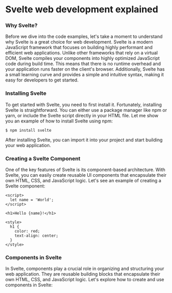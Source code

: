 # Svelte web development explained

### Why Svelte?

Before we dive into the code examples, let's take a moment to understand why Svelte is a great choice for web
development. Svelte is a modern JavaScript framework that focuses on building highly performant and efficient web
applications. Unlike other frameworks that rely on a virtual DOM, Svelte compiles your components into highly optimized
JavaScript code during build time. This means that there is no runtime overhead and your application runs faster on the
client's browser. Additionally, Svelte has a small learning curve and provides a simple and intuitive syntax, making it
easy for developers to get started.

### Installing Svelte

To get started with Svelte, you need to first install it. Fortunately, installing Svelte is straightforward. You can
either use a package manager like npm or yarn, or include the Svelte script directly in your HTML file. Let me show you
an example of how to install Svelte using npm:

```shell
$ npm install svelte
```

After installing Svelte, you can import it into your project and start building your web application.

### Creating a Svelte Component

One of the key features of Svelte is its component-based architecture. With Svelte, you can easily create reusable UI
components that encapsulate their own HTML, CSS, and JavaScript logic. Let's see an example of creating a Svelte
component:

```svelte
<script>
  let name = 'World';
</script>

<h1>Hello {name}!</h1>

<style>
  h1 {
    color: red;
    text-align: center;
  }
</style>
```

### Components in Svelte

In Svelte, components play a crucial role in organizing and structuring your web application. They are reusable building
blocks that encapsulate their own HTML, CSS, and JavaScript logic. Let's explore how to create and use components in
Svelte:

